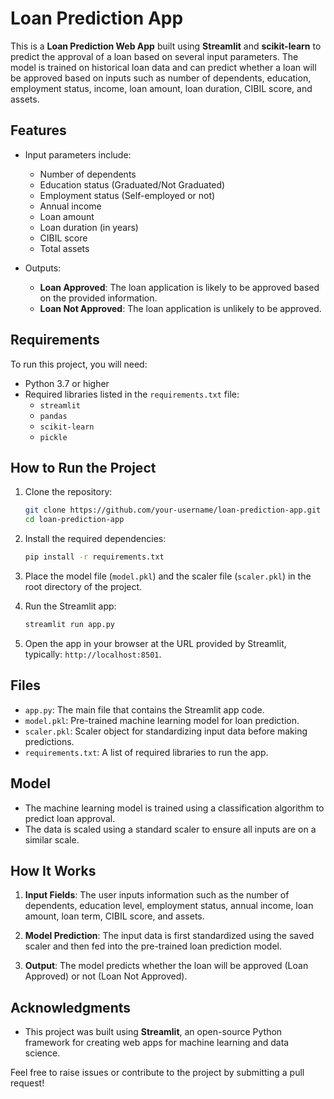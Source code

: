 # Loan Prediction App

This is a **Loan Prediction Web App** built using **Streamlit** and **scikit-learn** to predict the approval of a loan based on several input parameters. The model is trained on historical loan data and can predict whether a loan will be approved based on inputs such as number of dependents, education, employment status, income, loan amount, loan duration, CIBIL score, and assets.

## Features

- Input parameters include:
  - Number of dependents
  - Education status (Graduated/Not Graduated)
  - Employment status (Self-employed or not)
  - Annual income
  - Loan amount
  - Loan duration (in years)
  - CIBIL score
  - Total assets

- Outputs:
  - **Loan Approved**: The loan application is likely to be approved based on the provided information.
  - **Loan Not Approved**: The loan application is unlikely to be approved.

## Requirements

To run this project, you will need:

- Python 3.7 or higher
- Required libraries listed in the `requirements.txt` file:
  - `streamlit`
  - `pandas`
  - `scikit-learn`
  - `pickle`

## How to Run the Project

1. Clone the repository:
    ```bash
    git clone https://github.com/your-username/loan-prediction-app.git
    cd loan-prediction-app
    ```

2. Install the required dependencies:
    ```bash
    pip install -r requirements.txt
    ```

3. Place the model file (`model.pkl`) and the scaler file (`scaler.pkl`) in the root directory of the project.

4. Run the Streamlit app:
    ```bash
    streamlit run app.py
    ```

5. Open the app in your browser at the URL provided by Streamlit, typically: `http://localhost:8501`.

## Files

- `app.py`: The main file that contains the Streamlit app code.
- `model.pkl`: Pre-trained machine learning model for loan prediction.
- `scaler.pkl`: Scaler object for standardizing input data before making predictions.
- `requirements.txt`: A list of required libraries to run the app.

## Model

- The machine learning model is trained using a classification algorithm to predict loan approval.
- The data is scaled using a standard scaler to ensure all inputs are on a similar scale.

## How It Works

1. **Input Fields**: The user inputs information such as the number of dependents, education level, employment status, annual income, loan amount, loan term, CIBIL score, and assets.
   
2. **Model Prediction**: The input data is first standardized using the saved scaler and then fed into the pre-trained loan prediction model.

3. **Output**: The model predicts whether the loan will be approved (Loan Approved) or not (Loan Not Approved).





## Acknowledgments

- This project was built using **Streamlit**, an open-source Python framework for creating web apps for machine learning and data science.
  
Feel free to raise issues or contribute to the project by submitting a pull request!

